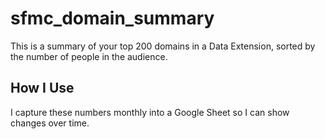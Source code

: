 # sfmc_domain_summary

This is a summary of your top 200 domains in a Data Extension, sorted by the number of people in the audience.  

How I Use
---------
I capture these numbers monthly into a Google Sheet so I can show changes over time.
